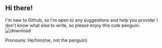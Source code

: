 ## Hi there!
I'm new to Github, so I'm open to any suggestions and help you provide!
I don't know what else to write, so please enjoy this cute penguin:
![download](https://github.com/user-attachments/assets/5799e0af-db6c-4c77-8af8-422056acd4a8)

Pronouns: He/him(me, not the penguin)
<!--
**BurntToast586/BurntToast586** is a ✨ _special_ ✨ repository because its `README.md` (this file) appears on your GitHub profile.

Here are some ideas to get you started:

- 🔭 I’m currently working on ...
- 🌱 I’m currently learning ...
- 👯 I’m looking to collaborate on ...
- 🤔 I’m looking for help with ...
- 💬 Ask me about ...
- 📫 How to reach me: ...
- 😄 Pronouns: ...
- ⚡ Fun fact: ...
-->
